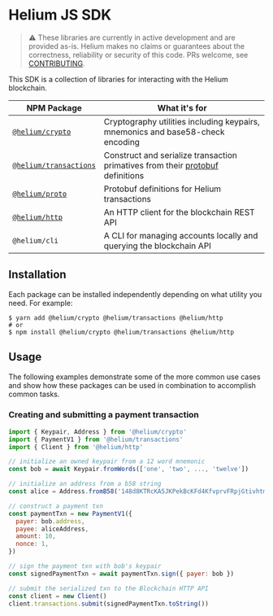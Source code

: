 # Helium JS SDK

> :warning: These libraries are currently in active development and are provided as-is. Helium makes no claims or guarantees about the correctness, reliability or security of this code. PRs welcome, see [CONTRIBUTING](https://github.com/heilum/helium-js/blob/master/CONTRIBUTING.md).


This SDK is a collection of libraries for interacting with the Helium blockchain.


| NPM Package | What it's for |
|-------------------------------------------------------------------------------------------------|----------------------------------------------------------------------------------------------------------------------------------|
| [`@helium/crypto`](https://github.com/helium/helium-js/tree/master/packages/crypto) | Cryptography utilities including keypairs, mnemonics and base58-check encoding |
| [`@helium/transactions`](https://github.com/helium/helium-js/tree/master/packages/transactions) | Construct and serialize transaction primatives from their [protobuf](https://developers.google.com/protocol-buffers) definitions |
| [`@helium/proto`](https://github.com/helium/proto) | Protobuf definitions for Helium transactions |
| [`@helium/http`](https://github.com/helium/helium-js/tree/master/packages/http) | An HTTP client for the blockchain REST API |
| `@helium/cli` | A CLI for managing accounts locally and querying the blockchain API |


## Installation
Each package can be installed independently depending on what utility you need. For example:

```shell
$ yarn add @helium/crypto @helium/transactions @helium/http
# or
$ npm install @helium/crypto @helium/transactions @helium/http
```

## Usage
The following examples demonstrate some of the more common use cases and show how these packages can be used in combination to accomplish common tasks.

### Creating and submitting a payment transaction

```js
import { Keypair, Address } from '@helium/crypto'
import { PaymentV1 } from '@helium/transactions'
import { Client } from '@helium/http'

// initialize an owned keypair from a 12 word mnemonic
const bob = await Keypair.fromWords(['one', 'two', ..., 'twelve'])

// initialize an address from a b58 string
const alice = Address.fromB58('148d8KTRcKA5JKPekBcKFd4KfvprvFRpjGtivhtmRmnZ8MFYnP3')

// construct a payment txn
const paymentTxn = new PaymentV1({
  payer: bob.address,
  payee: aliceAddress,
  amount: 10,
  nonce: 1,
})

// sign the payment txn with bob's keypair
const signedPaymentTxn = await paymentTxn.sign({ payer: bob })

// submit the serialized txn to the Blockchain HTTP API
const client = new Client()
client.transactions.submit(signedPaymentTxn.toString())
```
